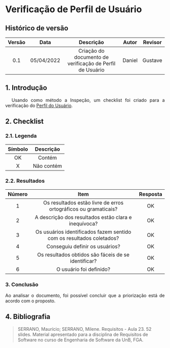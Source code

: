 # Verificação de Perfil de Usuário

## Histórico de versão

|Versão | Data | Descrição | Autor|  Revisor |
| :--: | :--: | :--: | :--: | :--:  |
| 0.1 | 05/04/2022  | Criação do documento de verificação de Perfil de Usuário | Daniel |  Gustave |


## 1. Introdução
<p style="text-indent: 20px; text-align: justify">
Usando como método a Inspeção, um checklist foi criado para a verificação do <a href="https://interacao-humano-computador.github.io/2021.2-Cebraspe/An%C3%A1lise_de_requisitos/Perfil_do_usuario/perfil_do_usuario/" target="_blank">Perfil do Usuário</a>.
</p>


## 2. Checklist

### 2.1. Legenda

| Símbolo | Descrição |
| :-----: | :-------: |
| OK  | Contém  |
| X | Não contém  |

### 2.2. Resultados

| Número | Item | Resposta |
|:----:|:----:|:----:|
|1|Os resultados estão livre de erros ortográficos ou gramaticais?|OK|
|2|A descrição dos resultados estão clara e inequívoca?|OK|
|3|Os usuários identificados fazem sentido com os resultados coletados?|OK|
|4|Conseguiu definir os usuários?|OK|
|5|Os resultados obtidos são fáceis de se identificar?|OK|
|6|O usuário foi definido? |OK|

### 3. Conclusão
<p style="text-align: justify;">Ao analisar o documento, foi possível concluir que a priorização está de acordo com o proposto.
</p>

## 4. Bibliografia

> SERRANO, Maurício; SERRANO, Milene. Requisitos - Aula 23. 52 slides. Material apresentado para a disciplina de Requisitos de Software no curso de Engenharia de Software da UnB, FGA.